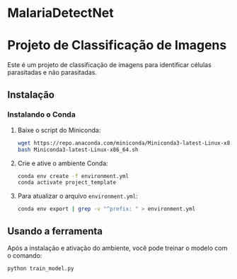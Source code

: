 # MalariaDetectNet
# Projeto de Classificação de Imagens

Este é um projeto de classificação de imagens para identificar células parasitadas e não parasitadas.

## Instalação

### Instalando o Conda

1. Baixe o script do Miniconda:
    ```bash
    wget https://repo.anaconda.com/miniconda/Miniconda3-latest-Linux-x86_64.sh
    bash Miniconda3-latest-Linux-x86_64.sh
    ```

2. Crie e ative o ambiente Conda:
    ```bash
    conda env create -f environment.yml
    conda activate project_template
    ```

3. Para atualizar o arquivo `environment.yml`:
    ```bash
    conda env export | grep -v "^prefix: " > environment.yml
    ```

## Usando a ferramenta

Após a instalação e ativação do ambiente, você pode treinar o modelo com o comando:

```bash
python train_model.py
